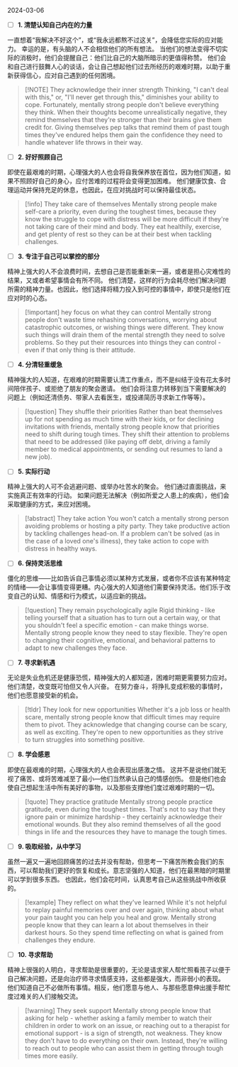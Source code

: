 2024-03-06

- [ ] **1. 清楚认知自己内在的力量**

一直想着“我解决不好这个”，或“我永远都熬不过这关”，会降低您实际的应对能力。 幸运的是，有头脑的人不会相信他们的所有想法。 当他们的想法变得不切实际的消极时，他们会提醒自己：他们比自己的大脑所暗示的更值得称赞。 他们会和自己进行鼓舞人心的谈话，会让自己想起他们过去所经历的艰难时期，以助于重新获得信心，应对自己遇到的任何困境。

> [!NOTE] They acknowledge their inner strength
> Thinking, "I can't deal with this," or, "I'll never get through this," diminishes your ability to cope. Fortunately, mentally strong people don't believe everything they think. When their thoughts become unrealistically negative, they remind themselves that they're stronger than their brains give them credit for. Giving themselves pep talks that remind them of past tough times they've endured helps them gain the confidence they need to handle whatever life throws in their way. 

- [ ] **2. 好好照顾自己**

即使在最艰难的时期，心理强大的人也会将自我保养放在首位，因为他们知道，如果不照顾好自己的身心，应付苦难的过程将会变得更加困难。 他们健康饮食、合理运动并保持充足的休息，也因此，在应对挑战时可以保持最佳状态。

> [!info] They take care of themselves
>Mentally strong people make self-care a priority, even during the toughest times, because they know the struggle to cope with distress will be more difficult if they're not taking care of their mind and body. They eat healthily, exercise, and get plenty of rest so they can be at their best when tackling challenges. 

- [ ] **3. 专注于自己可以掌控的部分**

精神上强大的人不会浪费时间，去想自己是否能重新来一遍，或者是担心灾难性的结果，又或者希望事情会有所不同。 他们清楚，这样的行为会耗尽他们解决问题所需的精神力量。也因此，他们选择将精力投入到可控的事情中，即使只是他们在应对时的心态。

> [!important] hey focus on what they can control
> Mentally strong people don't waste time rehashing conversations, worrying about catastrophic outcomes, or wishing things were different. They know such things will drain them of the mental strength they need to solve problems. So they put their resources into things they can control - even if that only thing is their attitude. 

- [ ] **4. 分清轻重缓急**

精神强大的人知道，在艰难的时期需要认清工作重点，而不是纠结于没有花太多时间陪伴孩子、或拒绝了朋友的聚会邀请。 他们会将注意力转移到当下需要解决的问题上（例如还清债务、带家人去看医生，或投递简历寻求新工作等等）。

> [!question] They shuffle their priorities
> Rather than beat themselves up for not spending as much time with their kids, or for declining invitations with friends, mentally strong people know that priorities need to shift during tough times. They shift their attention to problems that need to be addressed (like paying off debt, driving a family member to medical appointments, or sending out resumes to land a new job). 

- [ ] **5. 实际行动**

精神上强大的人可不会逃避问题、或举办吐苦水的聚会。 他们通过直面挑战，来实施真正有效率的行动。 如果问题无法解决（例如所爱之人患上的疾病），他们会采取健康的方式，来应对困境。

> [!abstract] They take action
> You won't catch a mentally strong person avoiding problems or hosting a pity party. They take productive action by tackling challenges head-on. If a problem can't be solved (as in the case of a loved one's illness), they take action to cope with distress in healthy ways.

- [ ] **6. 保持灵活思维**

僵化的思维——比如告诉自己事情必须以某种方式发展，或者你不应该有某种特定的情绪——会让事情变得更糟。内心强大的人知道他们需要保持灵活。他们乐于改变自己的认知、情感和行为模式，以适应新的挑战。


> [!question] They remain psychologically agile
> Rigid thinking - like telling yourself that a situation has to turn out a certain way, or that you shouldn't feel a specific emotion - can make things worse. Mentally strong people know they need to stay flexible. They're open to changing their cognitive, emotional, and behavioral patterns to adapt to new challenges they face. 

- [ ] **7. 寻求新机遇**

无论是失业危机还是健康恐慌，精神强大的人都知道，困难时期更需要努力应对。他们清楚，改变既可怕但又令人兴奋。 在努力奋斗，将挣扎变成积极的事情时，他们也愿意接受新的机会。

> [!tldr] They look for new opportunities
> Whether it's a job loss or health scare, mentally strong people know that difficult times may require them to pivot. They acknowledge that changing course can be scary, as well as exciting. They're open to new opportunities as they strive to turn struggles into something positive. 

- [ ] **8. 学会感恩**

即使在最艰难的时期，心理强大的人也会表现出感激之情。 这并不是说他们就无视了痛苦、或将苦难减至了最小—他们当然承认自己的情感创伤。 但是他们也会使自己想起生活中所有美好的事物，以及那些支撑他们度过艰难时期的一切。


> [!quote] They practice gratitude
> Mentally strong people practice gratitude, even during the toughest times. That's not to say that they ignore pain or minimize hardship - they certainly acknowledge their emotional wounds. But they also remind themselves of all the good things in life and the resources they have to manage the tough times. 

- [ ] **9. 吸取经验，从中学习**

虽然一遍又一遍地回顾痛苦的过去并没有帮助，但思考一下痛苦所教会我们的东西，可以帮助我们更好的恢复和成长。意志坚强的人知道，他们在最黑暗的时期里可以学到很多东西。 也因此，他们会花时间，认真思考自己从这些挑战中所收获的。


> [!example] They reflect on what they've learned
> While it's not helpful to replay painful memories over and over again, thinking about what your pain taught you can help you heal and grow. Mentally strong people know that they can learn a lot about themselves in their darkest hours. So they spend time reflecting on what is gained from challenges they endure. 

- [ ] **10. 寻求帮助**

精神上很强的人明白，寻求帮助是很重要的，无论是请求家人帮忙照看孩子以便于自己解决问题，还是向治疗师寻求情感支持，这些都是强大，而非弱小的表现。 他们知道自己不必做所有事情。相反，他们愿意与他人、与那些愿意伸出援手帮忙度过难关的人们接触交流。

> [!warning] They seek support
> Mentally strong people know that asking for help - whether asking a family member to watch their children in order to work on an issue, or reaching out to a therapist for emotional support - is a sign of strength, not weakness. They know they don't have to do everything on their own. Instead, they're willing to reach out to people who can assist them in getting through tough times more easily.


